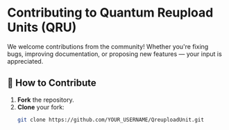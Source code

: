 # Contributing to Quantum Reupload Units (QRU)

We welcome contributions from the community! Whether you're fixing bugs, improving documentation, or proposing new features — your input is appreciated.

## 📌 How to Contribute

1. **Fork** the repository.
2. **Clone** your fork:
   ```bash
   git clone https://github.com/YOUR_USERNAME/QreuploadUnit.git
